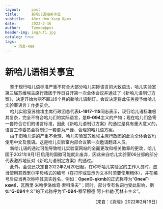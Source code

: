 ```yaml
---
layout:     post
title:      新哈儿语相关事宜
subtitle:   Абет Нев Хаер Щаяз
date:       2022-2-16
author:     Трексюфрез
header-img: img/uf1.jpg
catalog: true
tags:
    - 消息-Нев
---
```


# 新哈儿语相关事宜
&nbsp;&nbsp;&nbsp;&nbsp;鉴于现行哈儿语标准严重不符合大部分哈儿实际语言的大致语法，哈儿实验室第三届苏维埃主席行政团于昨日召开第一次全体会议并通过了《新哈儿语制订方案》，决定开始为期不超过6个月的新哈儿语制订。会议决定将此任务授予给哈儿实验室语言工作委员会。  
&nbsp;&nbsp;&nbsp;&nbsp;哈儿实验室苏维埃主席行政团总代表**L-1917-11S**同志表示，现行哈儿语标准极其复杂，完全不符合哈儿们的实际语言，是**G-094**主义的产物；现在哈儿们急需一套符合它们的语言标准，因此《新哈儿语制订方案》的通过是具有重大意义的，语言工作委员会将制订一套更为严谨、合理的哈儿语方案。  
&nbsp;&nbsp;&nbsp;&nbsp;由于旧哈儿语的严重不合理，哈儿实验室苏维埃主席行政团的此次全体会议均使用中文及俄语。这是哈儿实验室内部会议第一次邀请翻译人员。  
&nbsp;&nbsp;&nbsp;&nbsp;新哈儿语的通过可能导致哈儿实验室网站的全面更改和相关徽章的更改，哈儿国于2021年9月1日启用的国徽可能就此废弃，因此来自哈儿实验室06分部的部分代表激烈地反对《新哈儿语制定方案》的通过。  
&nbsp;&nbsp;&nbsp;&nbsp;此外，会议还决定自2022年2月20日起，在称呼哈儿实验室的工作人员时，应当使用其西里尔字母格式的编号（在打印或显示为文本时须要使用粗体），并在编号后应当再次称呼其真实姓名，例如：**OpenG-qkmb**的正式称呼为“**ОпенГ-ккмб**，瓦西里·米哈伊洛维奇·索科洛夫”；同时，部分专有名词也受此影响，例如“**G-094**主义”的正式称呼为“**Г-094**-穆罕穆德·阿卜杜勒·瓦林卡主义”。
<div style="text-align: right">（来自：《真理》2022年2月16日）</div>
